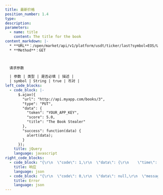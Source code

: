 ```yaml
---
title: 最新价格
position_number: 1.4
type:
description:
parameters:
  - name: title
    content: The title for the book
content_markdown: |-
  * **URL**：/open/market/api/v1/platform/usdt/ticker/last?symbol=EOS/USDT
  * **Method**：GET

  ​

  请求参数

  | 参数 | 类型 | 是否必填 | 描述 |
  | symbol | String | true | 币对 |
left_code_blocks:
  - code_block: |-
      $.ajax({
        "url": "http://api.myapp.com/books/3",
        "type": "PUT",
        "data": {
          "token": "YOUR_APP_KEY",
          "score": 5.0,
          "title": "The Book Stealer"
        },
        "success": function(data) {
          alert(data);
        }
      });
    title: jQuery
    language: javascript
right_code_blocks:
  - code_block: "{\r\n  \"code\": 1,\r\n  \"data\": {\r\n    \"time\": \"1650274754627\",//时间\r\n    \"last\": \"1.999\",//价格\r\n    \"symbol\": \"EOS/USDT\"\r\n  },\r\n  \"message\": \"SUCCESS\"\r\n}"
    title: 响应
    language: json
  - code_block: "{\r\n  \"code\": 0,\r\n  \"data\": null,\r\n  \"message\": \"FAILURE\"\r\n}"
    title: Error
    language: json
---
```

